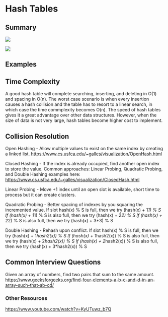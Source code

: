 # Hash Tables
## Summary

![](https://upload.wikimedia.org/wikipedia/commons/thumb/7/7d/Hash_table_3_1_1_0_1_0_0_SP.svg/315px-Hash_table_3_1_1_0_1_0_0_SP.svg.png)

![](https://upload.wikimedia.org/wikipedia/commons/thumb/d/d0/Hash_table_5_0_1_1_1_1_1_LL.svg/450px-Hash_table_5_0_1_1_1_1_1_LL.svg.png)

## Examples

## Time Complexity
A good hash table will complete searching, inserting, and deleting in O(1) and spacing in O(n). The worst case scenario is when every insertion causes a hash collision and the table has to resort to a linear search, in which case the time commplexity becomes O(n). The speed of hash tables gives it a great advantage over other data structures. However, when the size of data is not very large, hash tables become higher cost to implement.

## Collision Resolution
Open Hashing - Allow multiple values to exist on the same index by creating a linked list.
https://www.cs.usfca.edu/~galles/visualization/OpenHash.html

Closed Hashing - If the  index is already occupied, find another open index to store the value.
Common approaches: Linear Probing, Quadratic Probing, and Double Hashing examples here:
https://www.cs.usfca.edu/~galles/visualization/ClosedHash.html

  Linear Probing - Move +1 index until an open slot is available, short time to process but it can create clusters.

  Quadratic Probing - Better spacing of indexes by you squaring the incremented value.
    If slot hash(x) % S is full, then we try (hash(x) + 1*1) % S
    If (hash(x) + 1*1) % S is also full, then we try (hash(x) + 2*2) % S
    If (hash(x) + 2*2) % S is also full, then we try (hash(x) + 3*3) % S

  Double Hashing - Rehash upon conflict. 
    If slot hash(x) % S is full, then we try (hash(x) + 1*hash2(x)) % S
    If (hash(x) + 1*hash2(x)) % S is also full, then we try (hash(x) + 2*hash2(x)) % S
    If (hash(x) + 2*hash2(x)) % S is also full, then we try (hash(x) + 3*hash2(x)) % S

## Common Interview Questions
Given an array of numbers, find two pairs that sum to the same amount.
https://www.geeksforgeeks.org/find-four-elements-a-b-c-and-d-in-an-array-such-that-ab-cd/

### Other Resources
https://www.youtube.com/watch?v=KyUTuwz_b7Q

